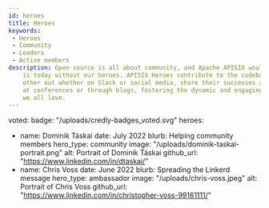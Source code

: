 ```yaml
---
id: heroes
title: Heroes
keywords:
 - Heroes
 - Community
 - Leaders
 - Active members
description: Open source is all about community, and Apache APISIX wouldn't be what it
    is today without our heroes. APISIX Heroes contribute to the codebase, help each
    other out whether on Slack or social media, share their successes and failures
    at conferences or through blogs, fostering the dynamic and engaging community
    we all love.
---
```


voted:
  badge: "/uploads/credly-badges_voted.svg"
  heroes:
  - name: Dominik Táskai
    date: July 2022
    blurb: Helping community members
    hero_type: community
    image: "/uploads/dominik-taskai-portrait.png"
    alt: Portrait of Dominik Táskai
    github_url: "https://www.linkedin.com/in/dtaskai/"
  - name: Chris Voss
    date: June 2022
    blurb: Spreading the Linkerd message
    hero_type: ambassador
    image: "/uploads/chris-voss.jpeg"
    alt: Portrait of Chris Voss
    github_url: "https://www.linkedin.com/in/christopher-voss-99161111/"